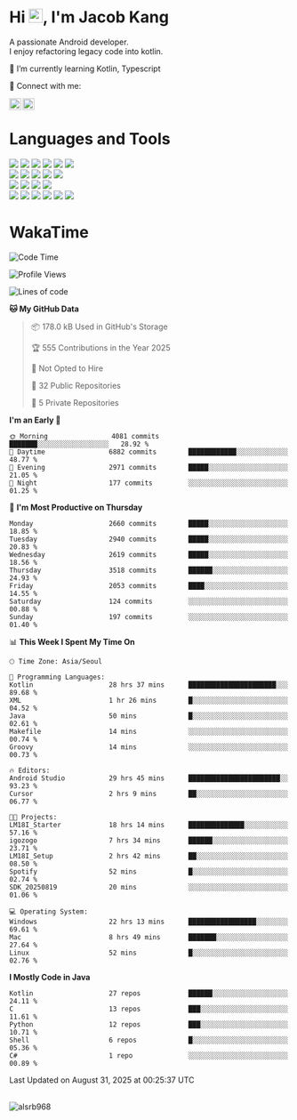 # Hi <img src="https://media.giphy.com/media/hvRJCLFzcasrR4ia7z/giphy.gif" width="25px">, I'm Jacob Kang
A passionate Android developer.
</br>
I enjoy refactoring legacy code into kotlin.

🌱 I’m currently learning Kotlin, Typescript

🤝 Connect with me:

<a href="https://www.linkedin.com/in/minkyu-kang-b7477b1b2/"><img align="left" src="https://raw.githubusercontent.com/yushi1007/yushi1007/main/images/linkedin.svg" alt="Minkyu Kang | LinkedIn" width="21px"/></a>
<a href="https://www.instagram.com/_jacob_kang/"><img align="left" src="https://raw.githubusercontent.com/yushi1007/yushi1007/main/images/instagram.svg" alt="Jacob Kang | Instagram" width="21px"/></a>

</br>

# Languages and Tools

<div align="left">
<img src="https://img.shields.io/badge/java-007396?logo=java&logoColor=white"/>
<img src="https://img.shields.io/badge/kotlin-7F52FF?logo=kotlin&logoColor=white"/>
<img src="https://img.shields.io/badge/python-3776AB?logo=python&logoColor=white"/>
<img src="https://img.shields.io/badge/bash shell-4EAA25?logo=gnubash&logoColor=white"/>
<img src="https://img.shields.io/badge/c-A8B9CC?logo=c&logoColor=white"/>
<img src="https://img.shields.io/badge/c++-00599C?logo=c%2b%2b&logoColor=white"/>
</div>
<div align="left">
<img src="https://img.shields.io/badge/git-F05032?logo=git&logoColor=white"/>
<img src="https://img.shields.io/badge/github-181717?logo=github&logoColor=white"/>
<img src="https://img.shields.io/badge/mysql-4479A1?logo=mysql&logoColor=white"/>
<img src="https://img.shields.io/badge/sqlite-003B57?logo=sqlite&logoColor=white"/>
<img src="https://img.shields.io/badge/amazon AWS-232F3E?logo=amazonaws&logoColor=white"/>
</div>
<div align="left">
<img src="https://img.shields.io/badge/android-3DDC84?logo=android&logoColor=white"/>
<img src="https://img.shields.io/badge/linux-FCC624?logo=linux&logoColor=white"/>
<img src="https://img.shields.io/badge/flask-000000?logo=flask&logoColor=white"/>
<img src="https://img.shields.io/badge/arduino-00979D?logo=arduino&logoColor=white"/>
</div>
<div align="left">
<img src="https://img.shields.io/badge/slack-4A154B?logo=slack&logoColor=white"/>
<img src="https://img.shields.io/badge/notion-000000?logo=notion&logoColor=white"/>
<img src="https://img.shields.io/badge/jira-0052CC?logo=jira&logoColor=white"/>
<img src="https://img.shields.io/badge/postman-FF6C37?logo=postman&logoColor=white"/>
<img src="https://img.shields.io/badge/intellij-000000?logo=intellijidea&logoColor=white"/>
<img src="https://img.shields.io/badge/pycharm-000000?logo=pycharm&logoColor=white"/>
</div>

# WakaTime

<!--START_SECTION:waka-->
![Code Time](http://img.shields.io/badge/Code%20Time-5%2C261%20hrs%209%20mins-blue)

![Profile Views](http://img.shields.io/badge/Profile%20Views-0-blue)

![Lines of code](https://img.shields.io/badge/From%20Hello%20World%20I%27ve%20Written-5.8%20million%20lines%20of%20code-blue)

**🐱 My GitHub Data** 

> 📦 178.0 kB Used in GitHub's Storage 
 > 
> 🏆 555 Contributions in the Year 2025
 > 
> 🚫 Not Opted to Hire
 > 
> 📜 32 Public Repositories 
 > 
> 🔑 5 Private Repositories 
 > 
**I'm an Early 🐤** 

```text
🌞 Morning                4081 commits        ███████░░░░░░░░░░░░░░░░░░   28.92 % 
🌆 Daytime                6882 commits        ████████████░░░░░░░░░░░░░   48.77 % 
🌃 Evening                2971 commits        █████░░░░░░░░░░░░░░░░░░░░   21.05 % 
🌙 Night                  177 commits         ░░░░░░░░░░░░░░░░░░░░░░░░░   01.25 % 
```
📅 **I'm Most Productive on Thursday** 

```text
Monday                   2660 commits        █████░░░░░░░░░░░░░░░░░░░░   18.85 % 
Tuesday                  2940 commits        █████░░░░░░░░░░░░░░░░░░░░   20.83 % 
Wednesday                2619 commits        █████░░░░░░░░░░░░░░░░░░░░   18.56 % 
Thursday                 3518 commits        ██████░░░░░░░░░░░░░░░░░░░   24.93 % 
Friday                   2053 commits        ████░░░░░░░░░░░░░░░░░░░░░   14.55 % 
Saturday                 124 commits         ░░░░░░░░░░░░░░░░░░░░░░░░░   00.88 % 
Sunday                   197 commits         ░░░░░░░░░░░░░░░░░░░░░░░░░   01.40 % 
```


📊 **This Week I Spent My Time On** 

```text
🕑︎ Time Zone: Asia/Seoul

💬 Programming Languages: 
Kotlin                   28 hrs 37 mins      ██████████████████████░░░   89.68 % 
XML                      1 hr 26 mins        █░░░░░░░░░░░░░░░░░░░░░░░░   04.52 % 
Java                     50 mins             █░░░░░░░░░░░░░░░░░░░░░░░░   02.61 % 
Makefile                 14 mins             ░░░░░░░░░░░░░░░░░░░░░░░░░   00.74 % 
Groovy                   14 mins             ░░░░░░░░░░░░░░░░░░░░░░░░░   00.73 % 

🔥 Editors: 
Android Studio           29 hrs 45 mins      ███████████████████████░░   93.23 % 
Cursor                   2 hrs 9 mins        ██░░░░░░░░░░░░░░░░░░░░░░░   06.77 % 

🐱‍💻 Projects: 
LM18I_Starter            18 hrs 14 mins      ██████████████░░░░░░░░░░░   57.16 % 
igozogo                  7 hrs 34 mins       ██████░░░░░░░░░░░░░░░░░░░   23.71 % 
LM18I_Setup              2 hrs 42 mins       ██░░░░░░░░░░░░░░░░░░░░░░░   08.50 % 
Spotify                  52 mins             █░░░░░░░░░░░░░░░░░░░░░░░░   02.74 % 
SDK_20250819             20 mins             ░░░░░░░░░░░░░░░░░░░░░░░░░   01.06 % 

💻 Operating System: 
Windows                  22 hrs 13 mins      █████████████████░░░░░░░░   69.61 % 
Mac                      8 hrs 49 mins       ███████░░░░░░░░░░░░░░░░░░   27.64 % 
Linux                    52 mins             █░░░░░░░░░░░░░░░░░░░░░░░░   02.76 % 
```

**I Mostly Code in Java** 

```text
Kotlin                   27 repos            ██████░░░░░░░░░░░░░░░░░░░   24.11 % 
C                        13 repos            ███░░░░░░░░░░░░░░░░░░░░░░   11.61 % 
Python                   12 repos            ███░░░░░░░░░░░░░░░░░░░░░░   10.71 % 
Shell                    6 repos             █░░░░░░░░░░░░░░░░░░░░░░░░   05.36 % 
C#                       1 repo              ░░░░░░░░░░░░░░░░░░░░░░░░░   00.89 % 
```




 Last Updated on August 31, 2025 at 00:25:37 UTC
<!--END_SECTION:waka-->

</br>

<div align="left">
<img align="left" src="https://github-readme-stats.vercel.app/api/top-langs?username=alsrb968&show_icons=true&locale=en&layout=compact&theme=dark" alt="alsrb968" />
</div>
